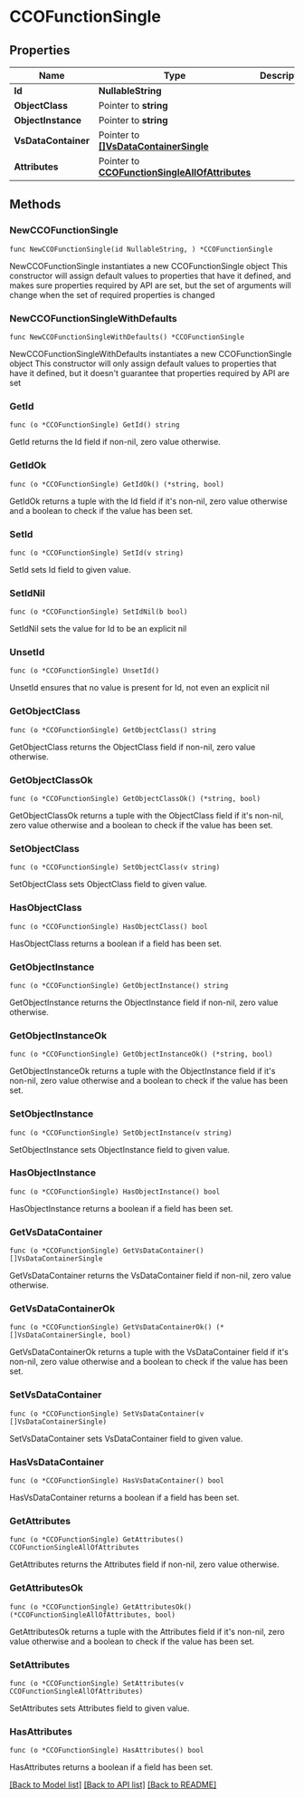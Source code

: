# CCOFunctionSingle

## Properties

Name | Type | Description | Notes
------------ | ------------- | ------------- | -------------
**Id** | **NullableString** |  | 
**ObjectClass** | Pointer to **string** |  | [optional] 
**ObjectInstance** | Pointer to **string** |  | [optional] 
**VsDataContainer** | Pointer to [**[]VsDataContainerSingle**](VsDataContainerSingle.md) |  | [optional] 
**Attributes** | Pointer to [**CCOFunctionSingleAllOfAttributes**](CCOFunctionSingleAllOfAttributes.md) |  | [optional] 

## Methods

### NewCCOFunctionSingle

`func NewCCOFunctionSingle(id NullableString, ) *CCOFunctionSingle`

NewCCOFunctionSingle instantiates a new CCOFunctionSingle object
This constructor will assign default values to properties that have it defined,
and makes sure properties required by API are set, but the set of arguments
will change when the set of required properties is changed

### NewCCOFunctionSingleWithDefaults

`func NewCCOFunctionSingleWithDefaults() *CCOFunctionSingle`

NewCCOFunctionSingleWithDefaults instantiates a new CCOFunctionSingle object
This constructor will only assign default values to properties that have it defined,
but it doesn't guarantee that properties required by API are set

### GetId

`func (o *CCOFunctionSingle) GetId() string`

GetId returns the Id field if non-nil, zero value otherwise.

### GetIdOk

`func (o *CCOFunctionSingle) GetIdOk() (*string, bool)`

GetIdOk returns a tuple with the Id field if it's non-nil, zero value otherwise
and a boolean to check if the value has been set.

### SetId

`func (o *CCOFunctionSingle) SetId(v string)`

SetId sets Id field to given value.


### SetIdNil

`func (o *CCOFunctionSingle) SetIdNil(b bool)`

 SetIdNil sets the value for Id to be an explicit nil

### UnsetId
`func (o *CCOFunctionSingle) UnsetId()`

UnsetId ensures that no value is present for Id, not even an explicit nil
### GetObjectClass

`func (o *CCOFunctionSingle) GetObjectClass() string`

GetObjectClass returns the ObjectClass field if non-nil, zero value otherwise.

### GetObjectClassOk

`func (o *CCOFunctionSingle) GetObjectClassOk() (*string, bool)`

GetObjectClassOk returns a tuple with the ObjectClass field if it's non-nil, zero value otherwise
and a boolean to check if the value has been set.

### SetObjectClass

`func (o *CCOFunctionSingle) SetObjectClass(v string)`

SetObjectClass sets ObjectClass field to given value.

### HasObjectClass

`func (o *CCOFunctionSingle) HasObjectClass() bool`

HasObjectClass returns a boolean if a field has been set.

### GetObjectInstance

`func (o *CCOFunctionSingle) GetObjectInstance() string`

GetObjectInstance returns the ObjectInstance field if non-nil, zero value otherwise.

### GetObjectInstanceOk

`func (o *CCOFunctionSingle) GetObjectInstanceOk() (*string, bool)`

GetObjectInstanceOk returns a tuple with the ObjectInstance field if it's non-nil, zero value otherwise
and a boolean to check if the value has been set.

### SetObjectInstance

`func (o *CCOFunctionSingle) SetObjectInstance(v string)`

SetObjectInstance sets ObjectInstance field to given value.

### HasObjectInstance

`func (o *CCOFunctionSingle) HasObjectInstance() bool`

HasObjectInstance returns a boolean if a field has been set.

### GetVsDataContainer

`func (o *CCOFunctionSingle) GetVsDataContainer() []VsDataContainerSingle`

GetVsDataContainer returns the VsDataContainer field if non-nil, zero value otherwise.

### GetVsDataContainerOk

`func (o *CCOFunctionSingle) GetVsDataContainerOk() (*[]VsDataContainerSingle, bool)`

GetVsDataContainerOk returns a tuple with the VsDataContainer field if it's non-nil, zero value otherwise
and a boolean to check if the value has been set.

### SetVsDataContainer

`func (o *CCOFunctionSingle) SetVsDataContainer(v []VsDataContainerSingle)`

SetVsDataContainer sets VsDataContainer field to given value.

### HasVsDataContainer

`func (o *CCOFunctionSingle) HasVsDataContainer() bool`

HasVsDataContainer returns a boolean if a field has been set.

### GetAttributes

`func (o *CCOFunctionSingle) GetAttributes() CCOFunctionSingleAllOfAttributes`

GetAttributes returns the Attributes field if non-nil, zero value otherwise.

### GetAttributesOk

`func (o *CCOFunctionSingle) GetAttributesOk() (*CCOFunctionSingleAllOfAttributes, bool)`

GetAttributesOk returns a tuple with the Attributes field if it's non-nil, zero value otherwise
and a boolean to check if the value has been set.

### SetAttributes

`func (o *CCOFunctionSingle) SetAttributes(v CCOFunctionSingleAllOfAttributes)`

SetAttributes sets Attributes field to given value.

### HasAttributes

`func (o *CCOFunctionSingle) HasAttributes() bool`

HasAttributes returns a boolean if a field has been set.


[[Back to Model list]](../README.md#documentation-for-models) [[Back to API list]](../README.md#documentation-for-api-endpoints) [[Back to README]](../README.md)


